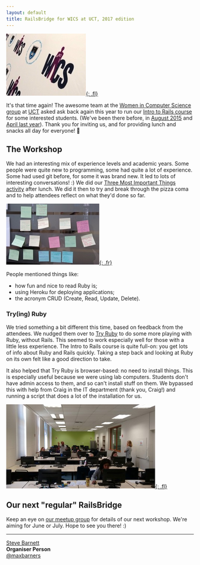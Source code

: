 ```yaml
---
layout: default
title: RailsBridge for WICS at UCT, 2017 edition
---
```


[![](/images/2017-05-uct/thumbs/wics.jpg){: .fl}](/images/2017-05-uct/wics.jpg)

It's that time again! The awesome team at the [Women in Computer Science group](https://www.facebook.com/Women.CS) at [UCT](https://www.uct.ac.za/) asked ask back again this year to run our [Intro to Rails course](https://docs.railsbridgecapetown.org/intro-to-rails/) for some interested students. (We've been there before, in [August 2015](/2015/08/10/railsbridge-at-uct.html) and [April last year](/2016/04/10/railsbridge-at-uct.html)). Thank you for inviting us, and for providing lunch and snacks all day for everyone! 🙌

## The Workshop

We had an interesting mix of experience levels and academic years. Some people were quite new to programming, some had quite a lot of experience. Some had used git before, for some it was brand new. It led to lots of interesting conversations! :) We did our [Three Most Important Things activity](https://docs.railsbridgecapetown.org/workshop/activities#three-most-important-things) after lunch. We did it then to try and break through the pizza coma and to help attendees reflect on what they'd done so far.

[![](/images/2017-05-uct/thumbs/stickies.jpg){: .fr}](/images/2017-05-uct/stickies.jpg)

People mentioned things like:

- how fun and nice to read Ruby is;
- using Heroku for deploying applications;
- the acronym CRUD (Create, Read, Update, Delete).

### Try(ing) Ruby

We tried something a bit different this time, based on feedback from the attendees. We nudged them over to [Try Ruby](http://tryruby.org/) to do some more playing with Ruby, without Rails. This seemed to work especially well for those with a little less experience. The Intro to Rails course is quite full-on: you get lots of info about Ruby and Rails quickly. Taking a step back and looking at Ruby on its own felt like a good direction to take.

It also helped that Try Ruby is browser-based: no need to install things. This is especially useful because we were using lab computers. Students don't have admin access to them, and so can't install stuff on them. We bypassed this with help from Craig in the IT department (thank you, Craig!) and running a script that does a lot of the installation for us.

[![](/images/2017-05-uct/thumbs/workshop.jpg){: .fl}](/images/2017-05-uct/workshop.jpg)

## Our next "regular" RailsBridge

Keep an eye on [our meetup group](https://www.meetup.com/RailsBridge-Cape-Town/) for details of our next workshop. We're aiming for June or July. Hope to see you there! :)

---

[Steve Barnett](http://www.meetup.com/RailsBridge-Cape-Town/members/60870592/)<br />
**Organiser Person**<br />
[@maxbarners](http://twitter.com/maxbarners)
